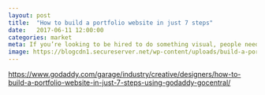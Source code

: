```yaml
---
layout: post
title:  "How to build a portfolio website in just 7 steps"
date:   2017-06-11 12:00:00
categories: market
meta: If you’re looking to be hired to do something visual, people need to see how good you are. Here’s how to build a portfolio website in just 7 steps.
image: https://blogcdn1.secureserver.net/wp-content/uploads/build-a-portfolio-website-architecture-min.jpg
---
```


https://www.godaddy.com/garage/industry/creative/designers/how-to-build-a-portfolio-website-in-just-7-steps-using-godaddy-gocentral/